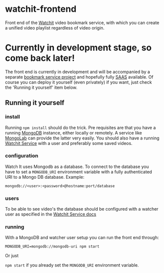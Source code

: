 # watchit-frontend

Front end of the [Watchit](https://github.com/frenkie/watchit-service) 
video bookmark service, with which you can create a unified video
playlist regardless of video origin.

# Currently in development stage, so come back later!
The front end is currently in development and will be accompanied by
a separate [bookmark service project](https://github.com/frenkie/watchit-service)
and hopefully fully [SAAS](https://en.wikipedia.org/wiki/Software_as_a_service) available. Of course you can 
deploy it yourself (even privately) if you want, just check the 
'Running it yourself' item below.



## Running it yourself

### install
Running `npm install` should do the trick. Pre requisites are that you
have a running [MongoDB](https://www.mongodb.com) instance, either 
locally or remotely.
A service like [MongoLab](https://mongolab.com) can provide the latter
very easily.
You should also have a running [Watchit Service](https://github.com/frenkie/watchit-service)
with a user and preferably some saved videos.

### configuration
Watch It uses Mongodb as a database. To connect to the database you have
to set a `MONGODB_URI` environment variable with a fully authenticated
URI to a Mongo DB database.
Example:

`mongodb://<user>:<password>@hostname:port/database`

### users
To be able to see video's the database should be configured with a
watcher user as specified in the 
[Watchit Service docs](https://github.com/frenkie/watchit-service#users)
 
### running 
With a MongoDB and watcher user setup you can run the front end through:

`MONGODB_URI=mongodb://mongodb-uri npm start`

Or just

`npm start` if you already set the `MONGODB_URI` environment variable.